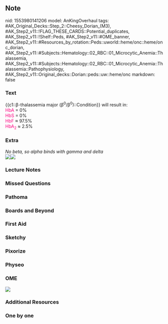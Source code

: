 ## Note
nid: 1553980141206
model: AnKingOverhaul
tags: #AK_Original_Decks::Step_2::Cheesy_Dorian_(M3), #AK_Step2_v11::!FLAG_THESE_CARDS::Potential_duplicates, #AK_Step2_v11::!Shelf::Peds, #AK_Step2_v11::#OME_banner, #AK_Step2_v11::#Resources_by_rotation::Peds::uworld::heme/onc::heme/onc_dorian, #AK_Step2_v11::#Subjects::Hematology::02_RBC::01_Microcytic_Anemia::Thalassemia, #AK_Step2_v11::#Subjects::Hematology::02_RBC::01_Microcytic_Anemia::Thalassemia::Pathophysiology, #AK_Step2_v11::Original_decks::Dorian::peds::uw::heme/onc
markdown: false

### Text
<div>
  {{c1::β-thalassemia major
  (β<sup>0</sup>/β<sup>0</sup>)::Condition}} will result in:
</div>
<div>
  <div>
    <font color="#FC0280">HbA</font> = 0%
  </div>
  <div>
    <font color="#FC0280">HbS</font> = 0%
  </div>
  <div>
    <font color="#FC0280">HbF</font> ≈ 97.5%
  </div>
  <div>
    <font color="#FC0280">HbA<sub>2</sub></font> ≈ 2.5%
  </div>
</div>

### Extra
<div>
  <i>No beta, so alpha binds with gamma and delta</i>
</div>
<div><img src="paste-503765304082433.jpg"><img src=
"paste-1349873861394435.jpg"></div>

### Lecture Notes


### Missed Questions


### Pathoma


### Boards and Beyond


### First Aid


### Sketchy


### Pixorize


### Physeo


### OME
<div class="ome-widget">
  <a href="https://onlinemeded.org?ref=anki"><img src=
  "_OME_AnkiFlashcards_General_7.png"></a>
</div>

### Additional Resources


### One by one


